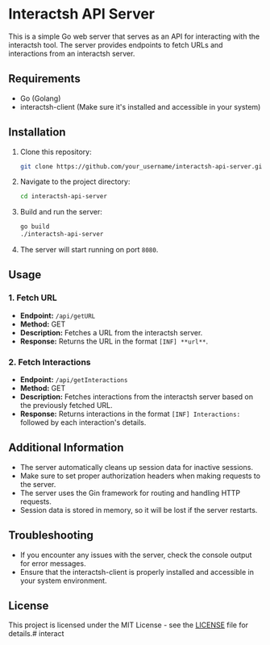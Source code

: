# Interactsh API Server

This is a simple Go web server that serves as an API for interacting with the interactsh tool. The server provides endpoints to fetch URLs and interactions from an interactsh server.

## Requirements

- Go (Golang)
- interactsh-client (Make sure it's installed and accessible in your system)

## Installation

1. Clone this repository:

   ```bash
   git clone https://github.com/your_username/interactsh-api-server.git
   ```

2. Navigate to the project directory:

   ```bash
   cd interactsh-api-server
   ```

3. Build and run the server:

   ```bash
   go build
   ./interactsh-api-server
   ```

4. The server will start running on port `8080`.

## Usage

### 1. Fetch URL

- **Endpoint:** `/api/getURL`
- **Method:** GET
- **Description:** Fetches a URL from the interactsh server.
- **Response:** Returns the URL in the format `[INF] **url**`.

### 2. Fetch Interactions

- **Endpoint:** `/api/getInteractions`
- **Method:** GET
- **Description:** Fetches interactions from the interactsh server based on the previously fetched URL.
- **Response:** Returns interactions in the format `[INF] Interactions:` followed by each interaction's details.

## Additional Information

- The server automatically cleans up session data for inactive sessions.
- Make sure to set proper authorization headers when making requests to the server.
- The server uses the Gin framework for routing and handling HTTP requests.
- Session data is stored in memory, so it will be lost if the server restarts.


## Troubleshooting

- If you encounter any issues with the server, check the console output for error messages.
- Ensure that the interactsh-client is properly installed and accessible in your system environment.

## License

This project is licensed under the MIT License - see the [LICENSE](LICENSE) file for details.# interact
